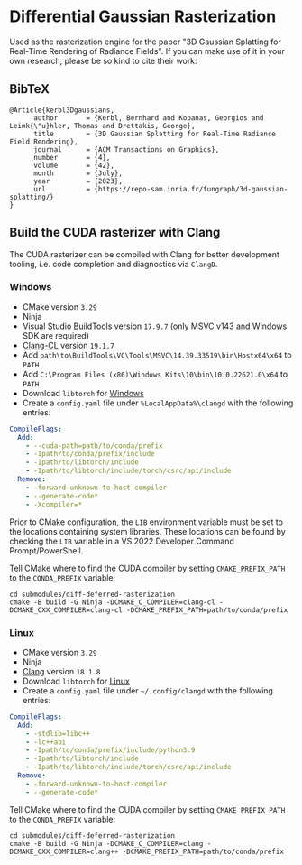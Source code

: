 # Differential Gaussian Rasterization

Used as the rasterization engine for the paper "3D Gaussian Splatting for Real-Time Rendering of Radiance Fields". 
If you can make use of it in your own research, please be so kind to cite their work:

<section class="section" id="BibTeX">
  <div class="container is-max-desktop content">
    <h2 class="title">BibTeX</h2>
    <pre><code>@Article{kerbl3Dgaussians,
      author       = {Kerbl, Bernhard and Kopanas, Georgios and Leimk{\"u}hler, Thomas and Drettakis, George},
      title        = {3D Gaussian Splatting for Real-Time Radiance Field Rendering},
      journal      = {ACM Transactions on Graphics},
      number       = {4},
      volume       = {42},
      month        = {July},
      year         = {2023},
      url          = {https://repo-sam.inria.fr/fungraph/3d-gaussian-splatting/}
}</code></pre>
  </div>
</section>

## Build the CUDA rasterizer with Clang
The CUDA rasterizer can be compiled with Clang for better development tooling, i.e. code completion and diagnostics via `ClangD`.

### Windows
- CMake version `3.29`
- Ninja
- Visual Studio [BuildTools](https://learn.microsoft.com/en-us/visualstudio/releases/2022/release-history) version `17.9.7`
(only MSVC v143 and Windows SDK are required)
- [Clang-CL](https://github.com/llvm/llvm-project/releases/tag/llvmorg-19.1.7) version `19.1.7`
- Add `path\to\BuildTools\VC\Tools\MSVC\14.39.33519\bin\Hostx64\x64` to `PATH`
- Add `C:\Program Files (x86)\Windows Kits\10\bin\10.0.22621.0\x64` to `PATH`
- Download `libtorch` for [Windows](https://download.pytorch.org/libtorch/cu118/libtorch-win-shared-with-deps-2.0.1%2Bcu118.zip)
- Create a `config.yaml` file under `%LocalAppData%\clangd` with the following entries:
```yaml
CompileFlags:
  Add:
    - --cuda-path=path/to/conda/prefix
    - -Ipath/to/conda/prefix/include
    - -Ipath/to/libtorch/include
    - -Ipath/to/libtorch/include/torch/csrc/api/include
  Remove:
    - -forward-unknown-to-host-compiler
    - --generate-code*
    - -Xcompiler=*
```

Prior to CMake configuration, the `LIB` environment variable must be set to the locations containing system libraries.
These locations can be found by checking the `LIB` variable in a VS 2022 Developer Command Prompt/PowerShell.

Tell CMake where to find the CUDA compiler by setting `CMAKE_PREFIX_PATH` to the `CONDA_PREFIX` variable:
```
cd submodules/diff-deferred-rasterization
cmake -B build -G Ninja -DCMAKE_C_COMPILER=clang-cl -DCMAKE_CXX_COMPILER=clang-cl -DCMAKE_PREFIX_PATH=path/to/conda/prefix
``` 

### Linux
- CMake version `3.29`
- Ninja
- [Clang](https://github.com/llvm/llvm-project/releases/tag/llvmorg-18.1.8) version `18.1.8`
- Download `libtorch` for [Linux](https://download.pytorch.org/libtorch/cu118/libtorch-shared-with-deps-2.0.1%2Bcu118.zip)
- Create a `config.yaml` file under `~/.config/clangd` with the following entries:
```yaml
CompileFlags:
  Add:
    - -stdlib=libc++
    - -lc++abi
    - -Ipath/to/conda/prefix/include/python3.9
    - -Ipath/to/libtorch/include
    - -Ipath/to/libtorch/include/torch/csrc/api/include
  Remove:
    - -forward-unknown-to-host-compiler
    - --generate-code*
```

Tell CMake where to find the CUDA compiler by setting `CMAKE_PREFIX_PATH` to the `CONDA_PREFIX` variable:
```
cd submodules/diff-deferred-rasterization
cmake -B build -G Ninja -DCMAKE_C_COMPILER=clang -DCMAKE_CXX_COMPILER=clang++ -DCMAKE_PREFIX_PATH=path/to/conda/prefix
```